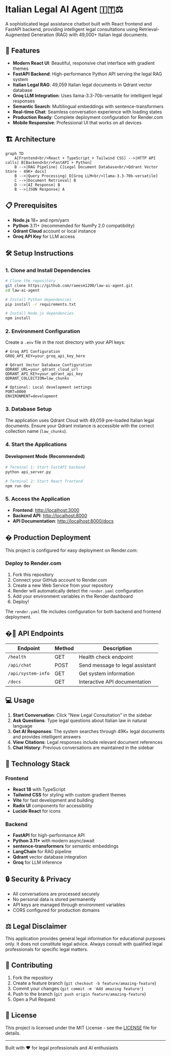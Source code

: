 # Italian Legal AI Agent 🇮🇹⚖️

A sophisticated legal assistance chatbot built with React frontend and FastAPI backend, providing intelligent legal consultations using Retrieval-Augmented Generation (RAG) with 49,000+ Italian legal documents.

## 🚀 Features

- **Modern React UI**: Beautiful, responsive chat interface with gradient themes
- **FastAPI Backend**: High-performance Python API serving the legal RAG system
- **Italian Legal RAG**: 49,059 Italian legal documents in Qdrant vector database
- **Groq LLM Integration**: Uses llama-3.3-70b-versatile for intelligent legal responses
- **Semantic Search**: Multilingual embeddings with sentence-transformers
- **Real-time Chat**: Seamless conversation experience with loading states
- **Production Ready**: Complete deployment configuration for Render.com
- **Mobile Responsive**: Professional UI that works on all devices

## 🏗️ Architecture

```mermaid
graph TD
    A[Frontend<br/>React + TypeScript + Tailwind CSS] -->|HTTP API calls| B[Backend<br/>FastAPI + Python]
    B -->|RAG Pipeline| C[Legal Document Database<br/>Qdrant Vector Store - 49K+ docs]
    B -->|Query Processing| D[Groq LLM<br/>llama-3.3-70b-versatile]
    C -->|Document Retrieval| B
    D -->|AI Response| B
    B -->|JSON Response| A
```

## 📋 Prerequisites

- **Node.js** 18+ and npm/yarn
- **Python** 3.11+ (recommended for NumPy 2.0 compatibility)
- **Qdrant Cloud** account or local instance
- **Groq API Key** for LLM access

## 🛠️ Setup Instructions

### 1. Clone and Install Dependencies

```bash
# Clone the repository
git clone https://github.com/raeesm1200/law-ai-agent.git
cd law-ai-agent

# Install Python dependencies
pip install -r requirements.txt

# Install Node.js dependencies  
npm install
```

### 2. Environment Configuration

Create a `.env` file in the root directory with your API keys:

```env
# Groq API Configuration
GROQ_API_KEY=your_groq_api_key_here

# Qdrant Vector Database Configuration
QDRANT_URL=your_qdrant_cloud_url
QDRANT_API_KEY=your_qdrant_api_key
QDRANT_COLLECTION=law_chunks

# Optional: Local development settings
PORT=8000
ENVIRONMENT=development
```

### 3. Database Setup

The application uses Qdrant Cloud with 49,059 pre-loaded Italian legal documents. Ensure your Qdrant instance is accessible with the correct collection name (`law_chunks`).

### 4. Start the Applications

#### Development Mode (Recommended)

```bash
# Terminal 1: Start FastAPI backend
python api_server.py

# Terminal 2: Start React frontend  
npm run dev
```

### 5. Access the Application

- **Frontend**: <http://localhost:3000>
- **Backend API**: <http://localhost:8000>
- **API Documentation**: <http://localhost:8000/docs>

## � Production Deployment

This project is configured for easy deployment on Render.com:

### Deploy to Render.com

1. Fork this repository
2. Connect your GitHub account to Render.com
3. Create a new Web Service from your repository
4. Render will automatically detect the `render.yaml` configuration
5. Add your environment variables in the Render dashboard
6. Deploy!

The `render.yaml` file includes configuration for both backend and frontend deployment.

## �🔧 API Endpoints

| Endpoint | Method | Description |
|----------|--------|-------------|
| `/health` | GET | Health check endpoint |
| `/api/chat` | POST | Send message to legal assistant |
| `/api/system-info` | GET | Get system information |
| `/docs` | GET | Interactive API documentation |

## 💻 Usage

1. **Start Conversation**: Click "New Legal Consultation" in the sidebar
2. **Ask Questions**: Type legal questions about Italian law in natural language
3. **Get AI Responses**: The system searches through 49K+ legal documents and provides intelligent answers
4. **View Citations**: Legal responses include relevant document references
5. **Chat History**: Previous conversations are maintained in the sidebar

## 🎨 Technology Stack

### Frontend

- **React 18** with TypeScript
- **Tailwind CSS** for styling with custom gradient themes
- **Vite** for fast development and building
- **Radix UI** components for accessibility
- **Lucide React** for icons

### Backend

- **FastAPI** for high-performance API
- **Python 3.11+** with modern async/await
- **sentence-transformers** for semantic embeddings
- **LangChain** for RAG pipeline
- **Qdrant** vector database integration
- **Groq** for LLM inference

## 🔒 Security & Privacy

- All conversations are processed securely
- No personal data is stored permanently
- API keys are managed through environment variables
- CORS configured for production domains

## ⚖️ Legal Disclaimer

This application provides general legal information for educational purposes only. It does not constitute legal advice. Always consult with qualified legal professionals for specific legal matters.

## 🤝 Contributing

1. Fork the repository
2. Create a feature branch (`git checkout -b feature/amazing-feature`)
3. Commit your changes (`git commit -m 'Add amazing feature'`)
4. Push to the branch (`git push origin feature/amazing-feature`)
5. Open a Pull Request

## 📄 License

This project is licensed under the MIT License - see the [LICENSE](LICENSE) file for details.

---

Built with ❤️ for legal professionals and AI enthusiasts
